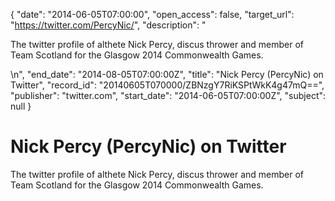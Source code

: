 {
  "date": "2014-06-05T07:00:00", 
  "open_access": false, 
  "target_url": "https://twitter.com/PercyNic/", 
  "description": "<p>The twitter profile of althete Nick Percy, discus thrower and member of Team Scotland for the Glasgow 2014 Commonwealth Games.</p>\n", 
  "end_date": "2014-08-05T07:00:00Z", 
  "title": "Nick Percy (PercyNic) on Twitter", 
  "record_id": "20140605T070000/ZBNzgY7RiKSPtWkK4g47mQ==", 
  "publisher": "twitter.com", 
  "start_date": "2014-06-05T07:00:00Z", 
  "subject": null
}

# Nick Percy (PercyNic) on Twitter

<p>The twitter profile of althete Nick Percy, discus thrower and member of Team Scotland for the Glasgow 2014 Commonwealth Games.</p>
